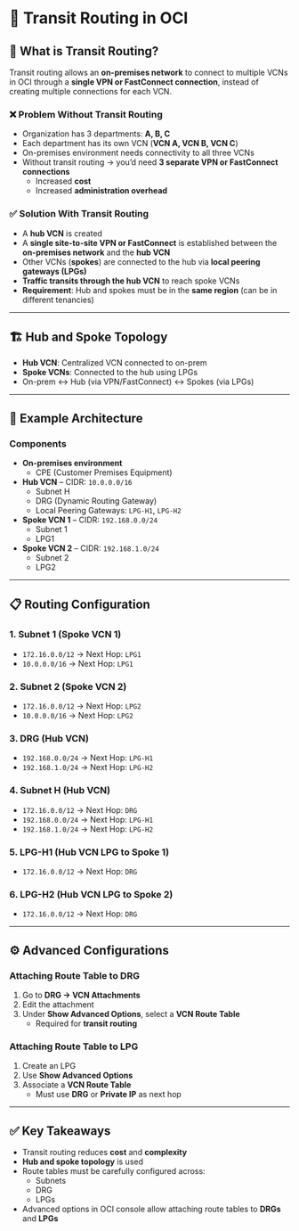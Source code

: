 # 🚦 Transit Routing in OCI

## 📌 What is Transit Routing?
Transit routing allows an **on-premises network** to connect to multiple VCNs in OCI through a **single VPN or FastConnect connection**, instead of creating multiple connections for each VCN.

### ❌ Problem Without Transit Routing
- Organization has 3 departments: **A, B, C**
- Each department has its own VCN (**VCN A, VCN B, VCN C**)
- On-premises environment needs connectivity to all three VCNs
- Without transit routing → you’d need **3 separate VPN or FastConnect connections**
  - Increased **cost**
  - Increased **administration overhead**

### ✅ Solution With Transit Routing
- A **hub VCN** is created
- A **single site-to-site VPN or FastConnect** is established between the **on-premises network** and the **hub VCN**
- Other VCNs (**spokes**) are connected to the hub via **local peering gateways (LPGs)**
- **Traffic transits through the hub VCN** to reach spoke VCNs
- **Requirement**: Hub and spokes must be in the **same region** (can be in different tenancies)

---

## 🏗️ Hub and Spoke Topology
- **Hub VCN**: Centralized VCN connected to on-prem
- **Spoke VCNs**: Connected to the hub using LPGs
- On-prem ↔ Hub (via VPN/FastConnect) ↔ Spokes (via LPGs)

---

## 📘 Example Architecture

### Components
- **On-premises environment**
  - CPE (Customer Premises Equipment)
- **Hub VCN** – CIDR: `10.0.0.0/16`
  - Subnet H
  - DRG (Dynamic Routing Gateway)
  - Local Peering Gateways: `LPG-H1`, `LPG-H2`
- **Spoke VCN 1** – CIDR: `192.168.0.0/24`
  - Subnet 1
  - LPG1
- **Spoke VCN 2** – CIDR: `192.168.1.0/24`
  - Subnet 2
  - LPG2

---

## 📋 Routing Configuration

### 1. Subnet 1 (Spoke VCN 1)
- `172.16.0.0/12` → Next Hop: `LPG1`
- `10.0.0.0/16` → Next Hop: `LPG1`

### 2. Subnet 2 (Spoke VCN 2)
- `172.16.0.0/12` → Next Hop: `LPG2`
- `10.0.0.0/16` → Next Hop: `LPG2`

### 3. DRG (Hub VCN)
- `192.168.0.0/24` → Next Hop: `LPG-H1`
- `192.168.1.0/24` → Next Hop: `LPG-H2`

### 4. Subnet H (Hub VCN)
- `172.16.0.0/12` → Next Hop: `DRG`
- `192.168.0.0/24` → Next Hop: `LPG-H1`
- `192.168.1.0/24` → Next Hop: `LPG-H2`

### 5. LPG-H1 (Hub VCN LPG to Spoke 1)
- `172.16.0.0/12` → Next Hop: `DRG`

### 6. LPG-H2 (Hub VCN LPG to Spoke 2)
- `172.16.0.0/12` → Next Hop: `DRG`

---

## ⚙️ Advanced Configurations

### Attaching Route Table to DRG
1. Go to **DRG → VCN Attachments**
2. Edit the attachment
3. Under **Show Advanced Options**, select a **VCN Route Table**
   - Required for **transit routing**

### Attaching Route Table to LPG
1. Create an LPG
2. Use **Show Advanced Options**
3. Associate a **VCN Route Table**
   - Must use **DRG** or **Private IP** as next hop

---

## ✅ Key Takeaways
- Transit routing reduces **cost** and **complexity**
- **Hub and spoke topology** is used
- Route tables must be carefully configured across:
  - Subnets
  - DRG
  - LPGs
- Advanced options in OCI console allow attaching route tables to **DRGs** and **LPGs**
